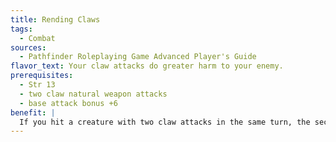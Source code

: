 ```yaml
---
title: Rending Claws
tags:
  - Combat
sources:
  - Pathfinder Roleplaying Game Advanced Player's Guide
flavor_text: Your claw attacks do greater harm to your enemy.
prerequisites:
  - Str 13
  - two claw natural weapon attacks
  - base attack bonus +6
benefit: |
  If you hit a creature with two claw attacks in the same turn, the second claw attack deals an additional 1d6 points of damage. This damage is precision damage and is not multiplied on a critical hit. You can use this feat once per round.
---
```


